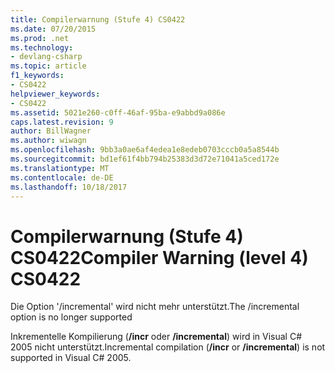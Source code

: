 ```yaml
---
title: Compilerwarnung (Stufe 4) CS0422
ms.date: 07/20/2015
ms.prod: .net
ms.technology:
- devlang-csharp
ms.topic: article
f1_keywords:
- CS0422
helpviewer_keywords:
- CS0422
ms.assetid: 5021e260-c0ff-46af-95ba-e9abbd9a086e
caps.latest.revision: 9
author: BillWagner
ms.author: wiwagn
ms.openlocfilehash: 9bb3a0ae6af4edea1e8edeb0703cccb0a5a8544b
ms.sourcegitcommit: bd1ef61f4bb794b25383d3d72e71041a5ced172e
ms.translationtype: MT
ms.contentlocale: de-DE
ms.lasthandoff: 10/18/2017
---
```

# <a name="compiler-warning-level-4-cs0422"></a><span data-ttu-id="26238-102">Compilerwarnung (Stufe 4) CS0422</span><span class="sxs-lookup"><span data-stu-id="26238-102">Compiler Warning (level 4) CS0422</span></span>
<span data-ttu-id="26238-103">Die Option '/incremental' wird nicht mehr unterstützt.</span><span class="sxs-lookup"><span data-stu-id="26238-103">The /incremental option is no longer supported</span></span>  
  
 <span data-ttu-id="26238-104">Inkrementelle Kompilierung (**/incr** oder **/incremental**) wird in Visual C# 2005 nicht unterstützt.</span><span class="sxs-lookup"><span data-stu-id="26238-104">Incremental compilation (**/incr** or **/incremental**) is not supported in Visual C# 2005.</span></span>
